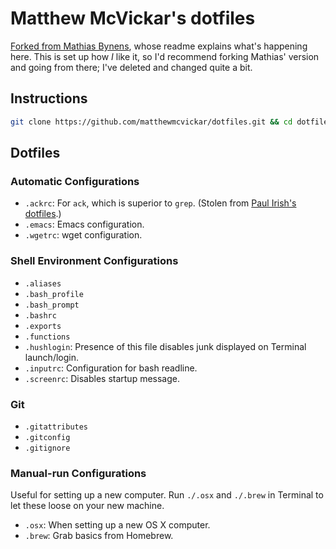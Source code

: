 # Matthew McVickar's dotfiles

[Forked from Mathias Bynens](https://github.com/mathiasbynens/dotfiles/), whose readme explains what's happening here. This is set up how *I* like it, so I'd recommend forking Mathias' version and going from there; I've deleted and changed quite a bit.

## Instructions

```bash
git clone https://github.com/matthewmcvickar/dotfiles.git && cd dotfiles && ./bootstrap.sh
```

## Dotfiles

### Automatic Configurations

- `.ackrc`: For `ack`, which is superior to `grep`. (Stolen from [Paul Irish's dotfiles](https://github.com/paulirish/dotfiles).)
- `.emacs`: Emacs configuration.
- `.wgetrc`: wget configuration.

### Shell Environment Configurations

- `.aliases`
- `.bash_profile`
- `.bash_prompt`
- `.bashrc`
- `.exports`
- `.functions`
- `.hushlogin`: Presence of this file disables junk displayed on Terminal launch/login.
- `.inputrc`: Configuration for bash readline.
- `.screenrc`: Disables startup message.

### Git

- `.gitattributes`
- `.gitconfig`
- `.gitignore`

### Manual-run Configurations

Useful for setting up a new computer. Run `./.osx` and `./.brew` in Terminal to let these loose on your new machine.

- `.osx`: When setting up a new OS X computer.
- `.brew`: Grab basics from Homebrew.